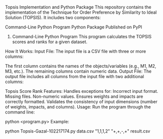 Topsis Implementation and Python Package
This repository contains the implementation of the Technique for Order Preference by Similarity to Ideal Solution (TOPSIS). It includes two components:

Command-Line Python Program
Python Package Published on PyPI
1. Command-Line Python Program
This program calculates the TOPSIS scores and ranks for a given dataset.

How It Works:
Input File:
The input file is a CSV file with three or more columns:

The first column contains the names of the objects/variables (e.g., M1, M2, M3, etc.).
The remaining columns contain numeric data.
Output File:
The output file includes all columns from the input file with two additional columns:

Topsis Score
Rank
Features:
Handles exceptions for:
Incorrect input format.
Missing files.
Non-numeric values.
Ensures weights and impacts are correctly formatted.
Validates the consistency of input dimensions (number of weights, impacts, and columns).
Usage:
Run the program through the command line:

python <program.py> <InputDataFile> <Weights> <Impacts> <ResultFileName>
Example:

python Topsis-Gazal-102217174.py data.csv "1,1,1,2" "+,+,-,+" result.csv
